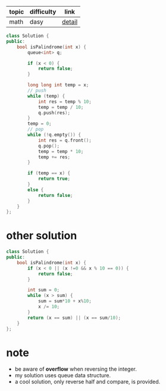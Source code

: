 | topic | difficulty | link |
| ---   | ---        | ---  |
| math | dasy | [detail](https://leetcode.com/problems/palindrome-number/) |

```c++
class Solution {
public:
    bool isPalindrome(int x) {
        queue<int> q;

        if (x < 0) {
            return false;
        }

        long long int temp = x;
        // push
        while (temp) {
            int res = temp % 10;
            temp = temp / 10;
            q.push(res);
        }
        temp = 0;
        // pop
        while (!q.empty()) {
            int res = q.front();
            q.pop();
            temp = temp * 10;
            temp += res;
        }

        if (temp == x) {
            return true;
        }
        else {
            return false;
        }
    }
};
```

# other solution
```c++
class Solution {
public:
    bool isPalindrome(int x) {
        if (x < 0 || (x !=0 && x % 10 == 0)) {
            return false;
        }

        int sum = 0;
        while (x > sum) {
            sum = sum*10 + x%10;
            x /= 10;
        }
        return (x == sum) || (x == sum/10);
    }
};
```

# note
- be aware of **overflow** when reversing the integer.
- my solution uses queue data structure.
- a cool solution, only reverse half and compare, is provided.
